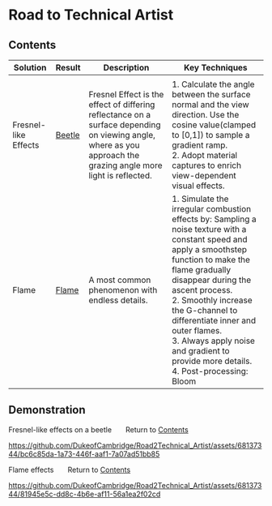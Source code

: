 # Road to Technical Artist

## <a name="contents">Contents</a>
| Solution   | Result | Description | Key Techniques |
| ----------- |---| ----------- | ---|
|      ||        | |
| Fresnel-like Effects   |<a href="#beetle">Beetle</a>| Fresnel Effect is the effect of differing reflectance on a surface depending on viewing angle, where as you approach the grazing angle more light is reflected.   |1. Calculate the angle between the surface normal and the view direction. Use the cosine value(clamped to [0,1]) to sample a gradient ramp.<br/> 2. Adopt material captures to enrich view-dependent visual effects.   |
| Flame | <a href="#flame">Flame</a>| A most common phenomenon with endless details. |1. Simulate the irregular combustion effects by: Sampling a noise texture with a constant speed and apply a smoothstep function to make the flame gradually disappear during the ascent process.<br/> 2. Smoothly increase the G-channel to differentiate inner and outer flames.<br/> 3. Always apply noise and gradient to provide more details.  4. Post-processing: Bloom

## Demonstration
<a name="beetle">Fresnel-like effects on a beetle</a> &nbsp; &nbsp; &nbsp;   Return to <a href="#contents">Contents</a>

https://github.com/DukeofCambridge/Road2Technical_Artist/assets/68137344/bc6c85da-1a73-446f-aaf1-7a07ad51bb85

<a name="flame">Flame effects</a> &nbsp; &nbsp; &nbsp;   Return to <a href="#contents">Contents</a>

https://github.com/DukeofCambridge/Road2Technical_Artist/assets/68137344/81945e5c-dd8c-4b6e-af11-56a1ea2f02cd

